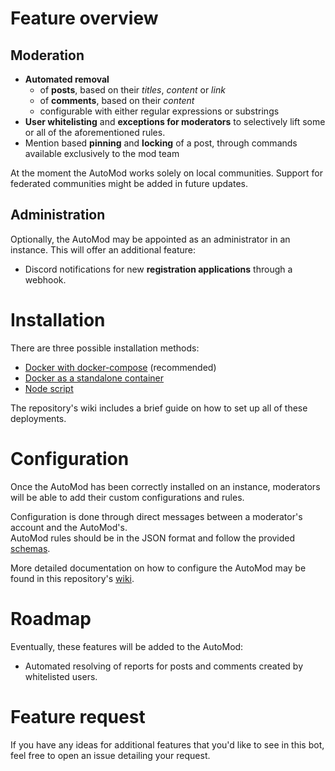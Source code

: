 # Feature overview
## Moderation

- **Automated removal**
  - of **posts**, based on their _titles_, _content_ or _link_
  - of **comments**, based on their _content_
  - configurable with either regular expressions or substrings
- **User whitelisting** and **exceptions for moderators** to selectively lift some or all of the aforementioned rules.
- Mention based **pinning** and **locking** of a post, through commands available exclusively to the mod team

At the moment the AutoMod works solely on local communities. Support for federated communities might be added in future updates.

## Administration

Optionally, the AutoMod may be appointed as an administrator in an instance. This will offer an additional feature:
- Discord notifications for new **registration applications** through a webhook.

# Installation
There are three possible installation methods:
- [Docker with docker-compose](https://github.com/ornato-t/lemmy-automoderator/wiki/Installation#lemmy-deployed-on-docker-with-docker-compose) (recommended)
- [Docker as a standalone container](https://github.com/ornato-t/lemmy-automoderator/wiki/Installation#standalone-docker-container)
- [Node script](https://github.com/ornato-t/lemmy-automoderator/wiki/Installation#node-script)

The repository's wiki includes a brief guide on how to set up all of these deployments.

# Configuration
Once the AutoMod has been correctly installed on an instance, moderators will be able to add their custom configurations and rules.

Configuration is done through direct messages between a moderator's account and the AutoMod's.  
AutoMod rules should be in the JSON format and follow the provided [schemas](https://github.com/ornato-t/lemmy-automoderator/tree/master/src/schemas). 

More detailed documentation on how to configure the AutoMod may be found in this repository's [wiki](https://github.com/ornato-t/lemmy-automoderator/wiki).

# Roadmap
Eventually, these features will be added to the AutoMod:
- Automated resolving of reports for posts and comments created by whitelisted users.

# Feature request
If you have any ideas for additional features that you'd like to see in this bot, feel free to open an issue detailing your request.